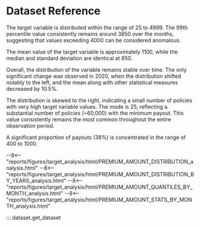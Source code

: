 # Dataset Reference

The target variable is distributed within the range of 25 to 4999. The 99th percentile value
consistently remains around 3850 over the months, suggesting that values exceeding 4000 can be
considered anomalous.

The mean value of the target variable is approximately 1100, while the median and standard deviation
are identical at 850.

Overall, the distribution of the variable remains stable over time. The only significant change was
observed in 2020, when the distribution shifted notably to the left, and the mean along with other
statistical measures decreased by 10.5%.

The distribution is skewed to the right, indicating a small number of policies with very high target
variable values. The mode is 25, reflecting a substantial number of policies (~60,000) with the
minimum payout. This value consistently remains the most common throughout the entire observation
period.

A significant proportion of payouts (38%) is concentrated in the range of 400 to 1000.

--8<-- "reports/figures/target_analysis/html/PREMIUM_AMOUNT_DISTRIBUTION_analysis.html"
--8<-- "reports/figures/target_analysis/html/PREMIUM_AMOUNT_DISTRIBUTION_BY_YEARS_analysis.html"
--8<-- "reports/figures/target_analysis/html/PREMIUM_AMOUNT_QUANTILES_BY_MONTH_analysis.html"
--8<-- "reports/figures/target_analysis/html/PREMIUM_AMOUNT_STATS_BY_MONTH_analysis.html"

::: dataset.get_dataset

